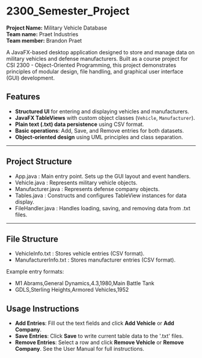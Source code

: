 # 2300_Semester_Project

**Project Name:** Military Vehicle Database  
**Team name:** Praet Industries  
**Team member:** Brandon Praet 

A JavaFX-based desktop application designed to store and manage data on military vehicles and defense manufacturers. Built as a course project for CSI 2300 - Object-Oriented Programming, this project demonstrates principles of modular design, file handling, and graphical user interface (GUI) development.

## Features

- **Structured UI** for entering and displaying vehicles and manufacturers.
- **JavaFX TableViews** with custom object classes (`Vehicle`, `Manufacturer`).
- **Plain text (.txt) data persistence** using CSV format.
- **Basic operations**: Add, Save, and Remove entries for both datasets.
- **Object-oriented design** using UML principles and class separation.

---

## Project Structure

- App.java : Main entry point. Sets up the GUI layout and event handlers.
- Vehicle.java : Represents military vehicle objects.
- Manufacturer.java : Represents defense company objects.
- Tables.java : Constructs and configures TableView instances for data display.
- FileHandler.java : Handles loading, saving, and removing data from .txt files.

---

## File Structure

- VehicleInfo.txt : Stores vehicle entries (CSV format).
- ManufacturerInfo.txt : Stores manufacturer entries (CSV format).

Example entry formats:
- M1 Abrams,General Dynamics,4.3,1980,Main Battle Tank 
- GDLS,Sterling Heights,Armored Vehicles,1952

## Usage Instructions
- **Add Entries**: Fill out the text fields and click **Add Vehicle** or **Add Company**.
- **Save Entries**: Click **Save** to write current table data to the '.txt' files.
- **Remove Entries**: Select a row and click **Remove Vehicle** or **Remove Company**.
See the User Manual for full instructions.


